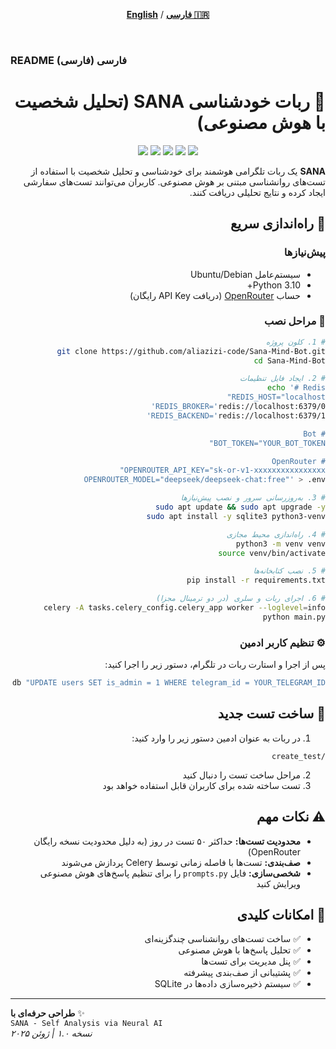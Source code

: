 <div dir="ltr" align=center>
    
[**English**](README.md) / [**فارسی 🇮🇷**](README_fa.md)

</div>
<br>

### README فارسی (فارسی)

<div dir="rtl">

# 🤖 ربات خودشناسی SANA (تحلیل شخصیت با هوش مصنوعی)

<p align="center">
  <img src="https://img.shields.io/badge/Telegram-2CA5E0?logo=telegram&logoColor=white">
  <img src="https://img.shields.io/badge/Python-3776AB?logo=python&logoColor=white">
  <img src="https://img.shields.io/badge/OpenRouter-1E90FF">
  <img src="https://img.shields.io/badge/Redis-DC382D?logo=redis&logoColor=white">
  <img src="https://img.shields.io/badge/Celery-37814A?logo=celery&logoColor=white">
</p>

**SANA** یک ربات تلگرامی هوشمند برای خودشناسی و تحلیل شخصیت با استفاده از تست‌های روانشناسی مبتنی بر هوش مصنوعی. کاربران می‌توانند تست‌های سفارشی ایجاد کرده و نتایج تحلیلی دریافت کنند.

## 🚀 راه‌اندازی سریع

### پیش‌نیازها
- سیستم‌عامل Ubuntu/Debian
- Python 3.10+
- حساب [OpenRouter](https://openrouter.ai) (دریافت API Key رایگان)

### 🔧 مراحل نصب

```bash
# 1. کلون پروژه
git clone https://github.com/aliazizi-code/Sana-Mind-Bot.git
cd Sana-Mind-Bot

# 2. ایجاد فایل تنظیمات
echo '# Redis
REDIS_HOST="localhost"
REDIS_BROKER='redis://localhost:6379/0'
REDIS_BACKEND='redis://localhost:6379/1'

# Bot
BOT_TOKEN="YOUR_BOT_TOKEN"

# OpenRouter
OPENROUTER_API_KEY="sk-or-v1-xxxxxxxxxxxxxxxx"
OPENROUTER_MODEL="deepseek/deepseek-chat:free"' > .env

# 3. به‌روزرسانی سرور و نصب پیش‌نیازها
sudo apt update && sudo apt upgrade -y
sudo apt install -y sqlite3 python3-venv

# 4. راه‌اندازی محیط مجازی
python3 -m venv venv
source venv/bin/activate

# 5. نصب کتابخانه‌ها
pip install -r requirements.txt

# 6. اجرای ربات و سلری (در دو ترمینال مجزا)
celery -A tasks.celery_config.celery_app worker --loglevel=info
python main.py
```

### ⚙ تنظیم کاربر ادمین
پس از اجرا و استارت ربات در تلگرام، دستور زیر را اجرا کنید:
```bash
sqlite3 telegram_bot.db "UPDATE users SET is_admin = 1 WHERE telegram_id = YOUR_TELEGRAM_ID;"
```

## 🧠 ساخت تست جدید
1. در ربات به عنوان ادمین دستور زیر را وارد کنید:
```
/create_test
```
2. مراحل ساخت تست را دنبال کنید  
3. تست ساخته شده برای کاربران قابل استفاده خواهد بود

## ⚠️ نکات مهم
- **محدودیت تست‌ها:** حداکثر ۵۰ تست در روز (به دلیل محدودیت نسخه رایگان OpenRouter)
- **صف‌بندی:** تست‌ها با فاصله زمانی توسط Celery پردازش می‌شوند
- **شخصی‌سازی:** فایل `prompts.py` را برای تنظیم پاسخ‌های هوش مصنوعی ویرایش کنید

## 📌 امکانات کلیدی
- ✅ ساخت تست‌های روانشناسی چندگزینه‌ای
- ✅ تحلیل پاسخ‌ها با هوش مصنوعی
- ✅ پنل مدیریت برای تست‌ها
- ✅ پشتیبانی از صف‌بندی پیشرفته
- ✅ سیستم ذخیره‌سازی داده‌ها در SQLite

</div>

---




**طراحی حرفه‌ای با** ✨  
`SANA - Self Analysis via Neural AI`  
*نسخه ۱.۰ | ژوئن ۲۰۲۵*